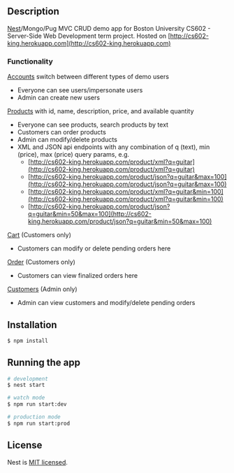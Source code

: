 ## Description

[Nest](https://github.com/nestjs/nest)/Mongo/Pug MVC CRUD demo app for Boston University CS602 - Server-Side Web Development term project. Hosted on [http://cs602-king.herokuapp.com](http://cs602-king.herokuapp.com)

### Functionality

[Accounts](http://cs602-king.herokuapp.com/user) switch between different types of demo users
  - Everyone can see users/impersonate users
  - Admin can create new users

[Products](http://cs602-king.herokuapp.com/product) with id, name, description, price, and available quantity
  - Everyone can see products, search products by text
  - Customers can order products
  - Admin can modify/delete products
  - XML and JSON api endpoints with any combination of q (text), min (price), max (price) query params, e.g.
    -  [http://cs602-king.herokuapp.com/product/xml?q=guitar](http://cs602-king.herokuapp.com/product/xml?q=guitar)
    -  [http://cs602-king.herokuapp.com/product/json?q=guitar&max=100](http://cs602-king.herokuapp.com/product/json?q=guitar&max=100)
    -  [http://cs602-king.herokuapp.com/product/xml?q=guitar&min=100](http://cs602-king.herokuapp.com/product/xml?q=guitar&min=100)
    -  [http://cs602-king.herokuapp.com/product/json?q=guitar&min=50&max=100](http://cs602-king.herokuapp.com/product/json?q=guitar&min=50&max=100)

[Cart](http://cs602-king.herokuapp.com/order/cart) (Customers only)
  - Customers can modify or delete pending orders here

[Order](http://cs602-king.herokuapp.com/order) (Customers only)
  - Customers can view finalized orders here

[Customers](http://cs602-king.herokuapp.com/user/customer) (Admin only)
  - Admin can view customers and modify/delete pending orders

## Installation

```bash
$ npm install
```

## Running the app

```bash
# development
$ nest start

# watch mode
$ npm run start:dev

# production mode
$ npm run start:prod
```


## License

  Nest is [MIT licensed](LICENSE).
